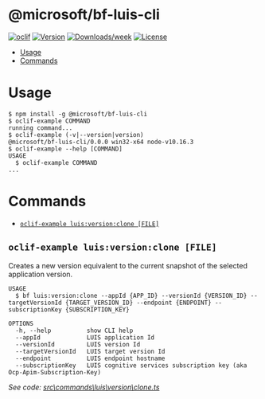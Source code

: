 @microsoft/bf-luis-cli
======================



[![oclif](https://img.shields.io/badge/cli-oclif-brightgreen.svg)](https://oclif.io)
[![Version](https://img.shields.io/npm/v/@microsoft/bf-luis-cli.svg)](https://npmjs.org/package/@microsoft/bf-luis-cli)
[![Downloads/week](https://img.shields.io/npm/dw/@microsoft/bf-luis-cli.svg)](https://npmjs.org/package/@microsoft/bf-luis-cli)
[![License](https://img.shields.io/npm/l/@microsoft/bf-luis-cli.svg)](https://github.com/packages/bf-luis-cli/blob/master/package.json)

<!-- toc -->
* [Usage](#usage)
* [Commands](#commands)
<!-- tocstop -->
# Usage
<!-- usage -->
```sh-session
$ npm install -g @microsoft/bf-luis-cli
$ oclif-example COMMAND
running command...
$ oclif-example (-v|--version|version)
@microsoft/bf-luis-cli/0.0.0 win32-x64 node-v10.16.3
$ oclif-example --help [COMMAND]
USAGE
  $ oclif-example COMMAND
...
```
<!-- usagestop -->
# Commands
<!-- commands -->
* [`oclif-example luis:version:clone [FILE]`](#oclif-example-luisversionclone-file)

## `oclif-example luis:version:clone [FILE]`

Creates a new version equivalent to the current snapshot of the selected application version.

```
USAGE
  $ bf luis:version:clone --appId {APP_ID} --versionId {VERSION_ID} --targetVersionId {TARGET_VERSION_ID} --endpoint {ENDPOINT} --subscriptionKey {SUBSCRIPTION_KEY}

OPTIONS
  -h, --help          show CLI help
  --appId             LUIS application Id
  --versionId         LUIS version Id
  --targetVersionId   LUIS target version Id
  --endpoint          LUIS endpoint hostname
  --subscriptionKey   LUIS cognitive services subscription key (aka Ocp-Apim-Subscription-Key)
```

_See code: [src\commands\luis\version\clone.ts](https://github.com/packages/bf-luis-cli/blob/v0.0.0/src\commands\luis\version\clone.ts)_
<!-- commandsstop -->
